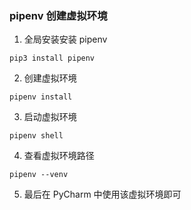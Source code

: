 ### pipenv 创建虚拟环境

1. 全局安装安装 pipenv  
```
pip3 install pipenv
```

2. 创建虚拟环境  
```
pipenv install
```

3. 启动虚拟环境  
```
pipenv shell
```

4. 查看虚拟环境路径  
```
pipenv --venv
```

5. 最后在 PyCharm 中使用该虚拟环境即可
